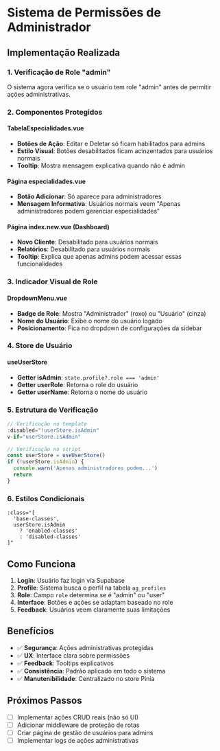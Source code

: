 # Sistema de Permissões de Administrador

## Implementação Realizada

### 1. Verificação de Role "admin"

O sistema agora verifica se o usuário tem role "admin" antes de permitir ações administrativas.

### 2. Componentes Protegidos

#### TabelaEspecialidades.vue
- **Botões de Ação**: Editar e Deletar só ficam habilitados para admins
- **Estilo Visual**: Botões desabilitados ficam acinzentados para usuários normais
- **Tooltip**: Mostra mensagem explicativa quando não é admin

#### Página especialidades.vue
- **Botão Adicionar**: Só aparece para administradores
- **Mensagem Informativa**: Usuários normais veem "Apenas administradores podem gerenciar especialidades"

#### Página index.new.vue (Dashboard)
- **Novo Cliente**: Desabilitado para usuários normais
- **Relatórios**: Desabilitado para usuários normais
- **Tooltip**: Explica que apenas admins podem acessar essas funcionalidades

### 3. Indicador Visual de Role

#### DropdownMenu.vue
- **Badge de Role**: Mostra "Administrador" (roxo) ou "Usuário" (cinza)
- **Nome do Usuário**: Exibe o nome do usuário logado
- **Posicionamento**: Fica no dropdown de configurações da sidebar

### 4. Store de Usuário

#### useUserStore
- **Getter isAdmin**: `state.profile?.role === 'admin'`
- **Getter userRole**: Retorna o role do usuário
- **Getter userName**: Retorna o nome do usuário

### 5. Estrutura de Verificação

```typescript
// Verificação no template
:disabled="!userStore.isAdmin"
v-if="userStore.isAdmin"

// Verificação no script
const userStore = useUserStore()
if (!userStore.isAdmin) {
  console.warn('Apenas administradores podem...')
  return
}
```

### 6. Estilos Condicionais

```vue
:class="[
  'base-classes',
  userStore.isAdmin 
    ? 'enabled-classes' 
    : 'disabled-classes'
]"
```

## Como Funciona

1. **Login**: Usuário faz login via Supabase
2. **Profile**: Sistema busca o perfil na tabela `ag_profiles`
3. **Role**: Campo `role` determina se é "admin" ou "user"
4. **Interface**: Botões e ações se adaptam baseado no role
5. **Feedback**: Usuários veem claramente suas limitações

## Benefícios

- ✅ **Segurança**: Ações administrativas protegidas
- ✅ **UX**: Interface clara sobre permissões
- ✅ **Feedback**: Tooltips explicativos
- ✅ **Consistência**: Padrão aplicado em todo o sistema
- ✅ **Manutenibilidade**: Centralizado no store Pinia

## Próximos Passos

- [ ] Implementar ações CRUD reais (não só UI)
- [ ] Adicionar middleware de proteção de rotas
- [ ] Criar página de gestão de usuários para admins
- [ ] Implementar logs de ações administrativas

